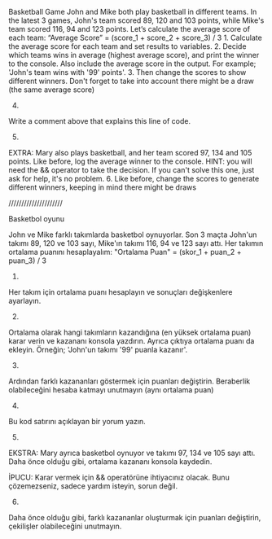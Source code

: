 Basketball Game
John and Mike both play basketball in different teams. In the latest 3 games, John's team scored 89, 120 and 103 points, while Mike's team scored 116, 94 and 123 points. Let’s calculate the average score of each team: 
“Average Score” = (score_1 + score_2 + score_3) / 3
1.
Calculate the average score for each team and set results to variables.
2.
Decide which teams wins in average (highest average score), and print the winner to the console. Also include the average score in the output. For example;
'John's team wins with '99' points'.
3.
Then change the scores to show different winners. Don't forget to take into account there might be a draw (the same average score) 

4.
Write a comment above that explains this line of code.

5.
EXTRA: Mary also plays basketball, and her team scored 97, 134 and 105 points. Like before, log the average winner to the console. 
HINT: you will need the && operator to take the decision. If you can't solve this one, just ask for help, it's no problem.
6.
Like before, change the scores to generate different winners, keeping in mind there might be draws

/////////////////////

Basketbol oyunu

John ve Mike farklı takımlarda basketbol oynuyorlar. Son 3 maçta John'un takımı 89, 120 ve 103 sayı, Mike'ın takımı 116, 94 ve 123 sayı attı. Her takımın ortalama puanını hesaplayalım:
"Ortalama Puan" = (skor_1 + puan_2 + puan_3) / 3

1.
Her takım için ortalama puanı hesaplayın ve sonuçları değişkenlere ayarlayın.

2.
Ortalama olarak hangi takımların kazandığına (en yüksek ortalama puan) karar verin ve kazananı konsola yazdırın. Ayrıca çıktıya ortalama puanı da ekleyin. Örneğin;
'John'un takımı '99' puanla kazanır'.

3.
Ardından farklı kazananları göstermek için puanları değiştirin. Beraberlik olabileceğini hesaba katmayı unutmayın (aynı ortalama puan)

4.
Bu kod satırını açıklayan bir yorum yazın.

5.
EKSTRA: Mary ayrıca basketbol oynuyor ve takımı 97, 134 ve 105 sayı attı. Daha önce olduğu gibi, ortalama kazananı konsola kaydedin.

İPUCU: Karar vermek için && operatörüne ihtiyacınız olacak. Bunu çözemezseniz, sadece yardım isteyin, sorun değil.

6.
Daha önce olduğu gibi, farklı kazananlar oluşturmak için puanları değiştirin, çekilişler olabileceğini unutmayın.
